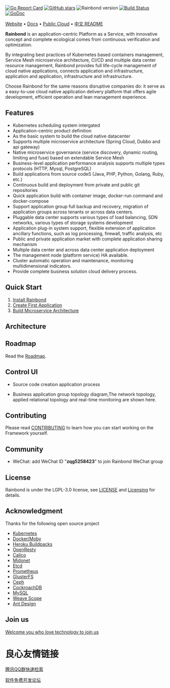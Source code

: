  

[![Go Report Card](https://goreportcard.com/badge/github.com/goodrain/rainbond)](https://goreportcard.com/report/github.com/goodrain/rainbond)
[![GitHub stars](https://img.shields.io/github/stars/goodrain/rainbond.svg?style=flat-square)](https://github.com/goodrain/rainbond/stargazers)
![Rainbond version](https://img.shields.io/badge/version-v3.7-brightgreen.svg)
[![Build Status](https://travis-ci.org/goodrain/rainbond.svg?branch=master)](https://travis-ci.org/goodrain/rainbond)
[![GoDoc](https://godoc.org/github.com/goodrain/rainbond?status.svg)](https://godoc.org/github.com/goodrain/rainbond)

[Website](http://www.rainbond.com) • [Docs](https://www.rainbond.com/docs/stable/) • [Public Cloud](https://console.goodrain.com) • [中文 README](https://github.com/goodrain/rainbond/blob/master/readme_zh.md)

**Rainbond** is an application-centric Platform as a Service, with innovative concept and complete ecological comes from continuous verification and optimization.

By integrating best practices of Kubernetes based containers management, Service Mesh microservice architecture, CI/CD and multiple data center resource management, Rainbond provides full life-cycle management of cloud native applications, connects application and infrastructure, application and application, infrastructure and infrastructure.

Choose Rainbond for the same reasons disruptive companies do: it serve as a easy-to-use cloud native application delivery platform that offers agile development, efficient operation and lean management experience.

## Features

- Kubernetes scheduling system intergated
- Application-centric product definition
- As the basic system to build the cloud native datacenter
- Supports multiple microservice architecture (Spring Cloud, Dubbo and api gateway)
- Native microservice governance (service discovery, dynamic routing, limiting and fuse) based on extendable Service Mesh
- Business-level application performance analysis supports multiple types protocols (HTTP, Mysql, PostgreSQL)
- Build applications from source codeS (Java, PHP, Python, Golang, Ruby, etc.)
- Continuous build and deployment from private and public git repositories
- Quick application build with container image, docker-run command and docker-compose
- Support application group full backup and recovery, migration of application groups across tenants or across data centers.
- Pluggable data center supports various types of load balancing, SDN networks, various types of storage systems development
- Application plug-in system support, flexible extension of application ancillary functions, such as log processing, firewall, traffic analysis, etc
- Public and private application market with complete application sharing mechanism
- Multiple data center and across data center application deployment
- The management node (platform service) HA available.
- Cluster automatic operation and maintenance, monitoring multidimensional indicators.
- Provide complete business solution cloud delivery process.

## Quick Start

1.  [Install Rainbond](https://www.rainbond.com/docs/stable/getting-started/before-installation.html)
2.  [Create First Application](https://www.rainbond.com/docs/stable/user-manual/create-an-app.html)
3.  [Build Microservice Architecture](https://www.rainbond.com/docs/stable/microservice/service-mesh/overview.html)

## Architecture

 

## Roadmap

Read the [Roadmap](http://www.rainbond.com/docs/stable/architecture/roadmap.html).

## Control UI

 

- Source code creation application process

 

- Business application group topology diagram,The network topology, applied relational topology and real-time monitoring are shown here.

## Contributing

Please read [CONTRIBUTING](https://github.com/goodrain/rainbond/blob/master/CONTRIBUTING.md) to learn how you can start working on the Framework yourself.

## Community

- WeChat: add WeChat ID "**zqg5258423**" to join Rainbond WeChat group

## License

Rainbond is under the LGPL-3.0 license, see [LICENSE](https://github.com/goodrain/rainbond/blob/master/LICENSE) and [Licensing](https://github.com/goodrain/rainbond/blob/master/Licensing.md) for details.

## Acknowledgment

Thanks for the following open source project

- [Kubernetes](https://github.com/kubernetes/kubernetes)
- [Docker/Moby](https://github.com/moby/moby)
- [Heroku Buildpacks](https://github.com/heroku?utf8=%E2%9C%93&q=buildpack&type=&language=)
- [OpenResty](https://github.com/openresty/)
- [Calico](https://github.com/projectcalico)
- [Midonet](https://github.com/midonet/midonet)
- [Etcd](https://github.com/coreos/etcd)
- [Prometheus](https://github.com/prometheus/prometheus)
- [GlusterFS](https://github.com/gluster/glusterfs)
- [Ceph](https://github.com/ceph/ceph)
- [CockroachDB](https://github.com/cockroachdb/cockroach)
- [MySQL](https://github.com/mysql/mysql-server)
- [Weave Scope](https://github.com/weaveworks/scope)
- [Ant Design](https://github.com/ant-design/ant-design)

## Join us

[Welcome you who love technology to join us](https://www.rainbond.com/docs/recruitment/join.html)


 # 良心友情链接

[腾讯QQ群快速检索](http://u.720life.cn/s/8cf73f7c)

[软件免费开发论坛](http://u.720life.cn/s/bbb01dc0)